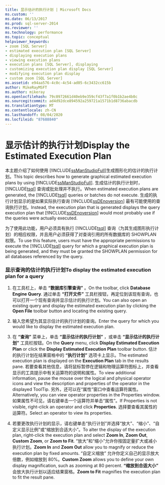 ```yaml
---
title: 显示估计的执行计划 | Microsoft Docs
ms.custom: ''
ms.date: 06/13/2017
ms.prod: sql-server-2014
ms.reviewer: ''
ms.technology: performance
ms.topic: conceptual
helpviewer_keywords:
- zoom [SQL Server]
- estimated execution plan [SQL Server]
- displaying execution plans
- viewing execution plans
- execution plans [SQL Server], displaying
- customizing execution plan display [SQL Server]
- modifying execution plan display
- custom zoom [SQL Server]
ms.assetid: e94aa576-4c0c-4c54-ad05-6c3432cc615b
author: MikeRayMSFT
ms.author: mikeray
ms.openlocfilehash: 79c0972661d40eb9e359cf43f7a1f0b1b2ae4b0c
ms.sourcegitcommit: ad4d92dce894592a259721a1571b1d8736abacdb
ms.translationtype: MT
ms.contentlocale: zh-CN
ms.lasthandoff: 08/04/2020
ms.locfileid: "87688840"
---
```

# <a name="display-the-estimated-execution-plan"></a><span data-ttu-id="20afd-102">显示估计的执行计划</span><span class="sxs-lookup"><span data-stu-id="20afd-102">Display the Estimated Execution Plan</span></span>
  <span data-ttu-id="20afd-103">本主题介绍了如何使用 [!INCLUDE[ssManStudioFull](../../includes/ssmanstudiofull-md.md)]生成图形化的估计的执行计划。</span><span class="sxs-lookup"><span data-stu-id="20afd-103">This topic describes how to generate graphical estimated execution plans by using [!INCLUDE[ssManStudioFull](../../includes/ssmanstudiofull-md.md)].</span></span> <span data-ttu-id="20afd-104">生成估计的执行计划时， [!INCLUDE[tsql](../../includes/tsql-md.md)] 查询或批处理并不执行。</span><span class="sxs-lookup"><span data-stu-id="20afd-104">When estimated execution plans are generated, the [!INCLUDE[tsql](../../includes/tsql-md.md)] queries or batches do not execute.</span></span> <span data-ttu-id="20afd-105">生成的执行计划显示的是如果实际执行查询 [!INCLUDE[ssDEnoversion](../../includes/ssdenoversion-md.md)] 最有可能使用的查询执行计划。</span><span class="sxs-lookup"><span data-stu-id="20afd-105">Instead, the execution plan that is generated displays the query execution plan that [!INCLUDE[ssDEnoversion](../../includes/ssdenoversion-md.md)] would most probably use if the queries were actually executed.</span></span>  
  
 <span data-ttu-id="20afd-106">为了使用此功能，用户必须具有执行 [!INCLUDE[tsql](../../includes/tsql-md.md)] 查询（为其生成图形执行计划）的相应权限，并且用户必须获得了对查询引用的所有数据库的 SHOWPLAN 权限。</span><span class="sxs-lookup"><span data-stu-id="20afd-106">To use this feature, users must have the appropriate permissions to execute the [!INCLUDE[tsql](../../includes/tsql-md.md)] query for which a graphical execution plan is being generated, and they must be granted the SHOWPLAN permission for all databases referenced by the query.</span></span>  
  
### <a name="to-display-the-estimated-execution-plan-for-a-query"></a><span data-ttu-id="20afd-107">显示查询的估计的执行计划</span><span class="sxs-lookup"><span data-stu-id="20afd-107">To display the estimated execution plan for a query</span></span>  
  
1.  <span data-ttu-id="20afd-108">在工具栏上，单击 **“数据库引擎查询”** 。</span><span class="sxs-lookup"><span data-stu-id="20afd-108">On the toolbar, click **Database Engine Query**.</span></span> <span data-ttu-id="20afd-109">通过单击 **“打开文件”** 工具栏按钮，再定位到该现有查询，也可以打开一个现有查询并显示估计的执行计划。</span><span class="sxs-lookup"><span data-stu-id="20afd-109">You can also open an existing query and display the estimated execution plan by clicking the **Open File** toolbar button and locating the existing query.</span></span>  
  
2.  <span data-ttu-id="20afd-110">输入您希望为其显示估计的执行计划的查询。</span><span class="sxs-lookup"><span data-stu-id="20afd-110">Enter the query for which you would like to display the estimated execution plan.</span></span>  
  
3.  <span data-ttu-id="20afd-111">在 **“查询”** 菜单上，单击 **“显示估计的执行计划”** ，或单击 **“显示估计的执行计划”** 工具栏按钮。</span><span class="sxs-lookup"><span data-stu-id="20afd-111">On the **Query** menu, click **Display Estimated Execution Plan** or click the **Display Estimated Execution Plan** toolbar button.</span></span> <span data-ttu-id="20afd-112">估计的执行计划在结果窗格中的 **“执行计划”** 选项卡上显示。</span><span class="sxs-lookup"><span data-stu-id="20afd-112">The estimated execution plan is displayed on the **Execution Plan** tab in the results pane.</span></span> <span data-ttu-id="20afd-113">若要查看其他信息，请将鼠标暂停在逻辑和物理运算符图标上，并查看显示的工具提示中有关运算符的说明和属性。</span><span class="sxs-lookup"><span data-stu-id="20afd-113">To view additional information, pause the mouse over the logical and physical operator icons and view the description and properties of the operator in the displayed ToolTip.</span></span> <span data-ttu-id="20afd-114">另外，还可以在“属性”窗口中查看运算符属性。</span><span class="sxs-lookup"><span data-stu-id="20afd-114">Alternatively, you can view operator properties in the Properties window.</span></span> <span data-ttu-id="20afd-115">如果属性不可见，请右键单击一个运算符并单击“属性”。</span><span class="sxs-lookup"><span data-stu-id="20afd-115">If Properties is not visible, right-click an operator and click **Properties**.</span></span> <span data-ttu-id="20afd-116">选择要查看其属性的运算符。</span><span class="sxs-lookup"><span data-stu-id="20afd-116">Select an operator to view its properties.</span></span>  
  
4.  <span data-ttu-id="20afd-117">若要更改执行计划的显示，请右键单击“执行计划”并选择“放大”、“缩小”、“自定义显示比例”或“缩放到合适大小”。</span><span class="sxs-lookup"><span data-stu-id="20afd-117">To alter the display of the execution plan, right-click the execution plan and select **Zoom In**, **Zoom Out**, **Custom Zoom**, or **Zoom to Fit**.</span></span> <span data-ttu-id="20afd-118">“放大”和“缩小”允许你按固定量扩大或减小执行计划。</span><span class="sxs-lookup"><span data-stu-id="20afd-118">**Zoom In** and **Zoom Out** allow you to magnify or reduce the execution plan by fixed amounts.</span></span> <span data-ttu-id="20afd-119">“自定义缩放” 允许你定义自己的显示放大倍数，例如缩放到 80%。</span><span class="sxs-lookup"><span data-stu-id="20afd-119">**Custom Zoom** allows you to define your own display magnification, such as zooming at 80 percent.</span></span> <span data-ttu-id="20afd-120">**“缩放到合适大小”** 会放大执行计划以适应结果窗格。</span><span class="sxs-lookup"><span data-stu-id="20afd-120">**Zoom to Fit** magnifies the execution plan to fit the result pane.</span></span>  
  
  
